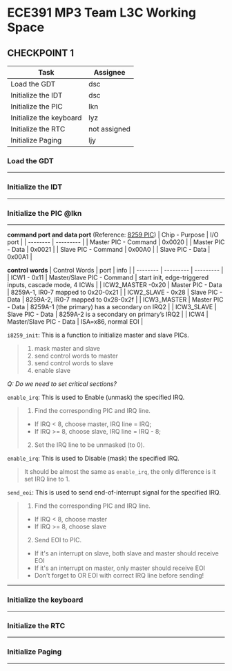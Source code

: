 # ECE391 MP3 Team L3C Working Space

## CHECKPOINT 1

| Task     | Assignee  |
| -------- | --------- |
| Load the GDT   | dsc  |
| Initialize the IDT   | dsc  |
| Initialize the PIC   | lkn  |
| Initialize the keyboard  | lyz  |
| Initialize the RTC   | not assigned  |
| Initialize Paging   | ljy  |


### Load the GDT 
***
### Initialize the IDT
***
### Initialize the PIC @lkn
***
**command port and data port**    (Reference: [8259 PIC](https://wiki.osdev.org/8259_PIC))
| Chip - Purpose    | I/O port  |
| -------- | --------- |
| Master PIC - Command   | 0x0020  |
| Master PIC - Data   | 0x0021  |
| Slave PIC - Command   | 0x00A0 |
| Slave PIC - Data  | 0x00A1  |

**control words**
| Control Words    | port  | info |
| -------- | --------- | --------- |
| ICW1 - 0x11   | Master/Slave PIC - Command  | start init, edge-triggered inputs, cascade mode, 4 ICWs |
| ICW2_MASTER -0x20  | Master PIC - Data  | 8259A-1, IR0-7 mapped to 0x20-0x21 |
| ICW2_SLAVE - 0x28   | Slave PIC - Data | 8259A-2, IR0-7 mapped to 0x28-0x2f |
| ICW3_MASTER  | Master PIC - Data  | 8259A-1 (the primary) has a secondary on IRQ2 |
| ICW3_SLAVE  | Slave PIC - Data  | 8259A-2 is a secondary on primary’s IRQ2 |
| ICW4  | Master/Slave PIC - Data  | ISA=x86, normal EOI |

``i8259_init``: This is a function to initialize master and slave PICs.  
>    1. mask master and slave  
>    2. send control words to master  
>    3. send control words to slave  
>    4. enable slave   

*Q: Do we need to set critical sections?*  

``enable_irq``: This is used to Enable (unmask) the specified IRQ.  
>   1. Find the corresponding PIC and IRQ line. 
>   - If IRQ < 8, choose master, IRQ line = IRQ;
>   - If IRQ >= 8, choose slave, IRQ line = IRQ - 8;  
>   2. Set the IRQ line to be unmasked (to 0).

``enable_irq``: This is used to Disable (mask) the specified IRQ.  
>   It should be almost the same as ``enable_irq``, the only difference is it set IRQ line to 1.  

``send_eoi``: This is used to send end-of-interrupt signal for the specified IRQ.  
>   1. Find the corresponding PIC and IRQ line.   
>   - If IRQ < 8, choose master  
>   - If IRQ >= 8, choose slave  
>   2. Send EOI to PIC.
>   - If it's an interrupt on slave, both slave and master should receive EOI
>   - If it's an interrupt on master, only master should receive EOI 
>   - Don't forget to OR EOI with correct IRQ line before sending!  
***
### Initialize the keyboard
***
### Initialize the RTC
***
### Initialize Paging
***